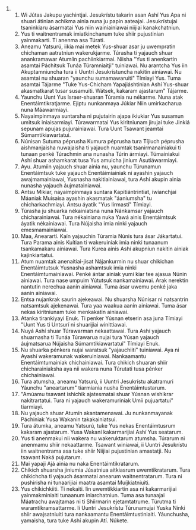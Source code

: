 <ol>
  <li>
    <ol>
      <li>Wi Jútas Jakupu yachintjai. Jesukrístu takarin asan Ashí Yus Apa ni shuari átinian achikma ainia nuna ju papin aateajai. Jesukrístujai tsaninkiaru ásarmatai Yus niin wainiainiawai niijiai kanakchatniun.</li>
      <li>Yus ti waitnentramak imiatkinchanum tuke shiir pujustinian yainmakarti. Ti anenma asa Túrati.</li>
      <li>Aneamu Yatsurú, iikia mai metek Yus-shuar asar ju uwempratin chichaman aatratniun wakerukjarme. Túrasha ti yajauch shuar anankramawar Atumíin pachiinkiarmai. Niisha "Yus ti anenkartin asamtai Páchitsuk Tunáa Túramniaitji" tuiniawai. Nu arantcha Yus iin Akuptamniuncha tura ii Uuntri Jesukrístuncha nakitin ainiawai. Nu asamtai nu shuaran "yaunchu sumamawaruiti" Tímiayi Yus. Tuma asamtai Tájarme "Tuke Yus-Chicham Yapajiáshtinian Ashí Yus-shuar akasmatkarat tusar susamuiti. Wátsek, kakaram ajastarum" Tájarme.</li>
      <li>Yaunchu Uunt Yus Israer-shuaran Túramia nu nékarme. Nuna atak Enentáimtikratjarme. Ejiptu nunkanmaya Júkiar Niin umirkacharua nuna Máawarmiayi.</li>
      <li>Nayaimpinmaya suntarsha ni pujutairin ajapa ikiukiar Yus susamun umitsuk iniaisarmiayi. Túrawarmatai Yus kiritniunam jirujai tuke Jinkiá sepunam apujas pujurainiawai. Tura Uunt Tsawant jeamtai Súmamtikiawartatui.</li>
      <li>Núnisan Sutuma péprusha Kumura péprusha tura Tíjiuch péprusha aishmanjaisha nuwajaisha ti yajauch nuamtak tsanirmanainiakui ti tunaan penké Túrachmin ana nunasha Túrin ármiayi. Túmainiakui Ashí shuar ashamkarat tusa Yus amuicha jinium Asutiáwarmiayi.</li>
      <li>Ayu. Atumíin yajauch shuar ainia nu, yaunchu Túrunamun Enentáimtsuk tuke yajauch Enentáimiainiak ni ayashin yajauch awajmamainiawai, Yusnasha nakitiainiawai, tura Ashí akupin ainia nunasha yajauch áujmatainiawai.</li>
      <li>Antsu Mikiar, nayaimpinmaya suntara Kapitiántrintiat, iwianchjai Máaniak Muisaisa ayashin akasmatak "áaniumsha" tu chicharkachmiayi. Antsu áyatik "Yus Iirmastí" Tímiayi.</li>
      <li>Túrasha ju shuarka nékainiatsna nuna Nánkamsar yajauch chicharainiawai. Tura nékainiana nuka Yawá ainis Enentáimtsuk áyatik nékainiawai. Tura Nújaisha imia ninki yajauch emesmamainiawai.</li>
      <li>Maa, Anearartí. Kaín yajauchin Túramia Núnis tura ásar Jákartatui. Tura Parama ainis Kuítian ti wakeruiniak imia ninki tunaanum tsankamakaru ainiawai. Tura Kurea ainis Ashí akupniun nakitin ainiak kajinkiartatui.</li>
      <li>Atum nuamtak anenaitiai-jisat Nájankurmin nu shuar chikichan Enentáimtutsuk Yusnasha ashamtsuk imia ninki Enentáimtumainiawai. Penké ántar ainiak yumi kiar tee ajasua Núnin ainiawai. Tura nase umpuim Yútutsuk nankamainiawai. Arak nerektin nantutin nerechua aanin ainiawai. Tuma ásar uwemu penké jaka aanin ainiawai.</li>
      <li>Entsa nujankrak saurin ajekeawai. Nu shuarsha Núnisar ni natsantrin natsamtsuk ajekenawai. Tura yaa waakua aanin ainiawai. Tuma ásar nekas kiritniunam tuke menkakatin ainiawai.</li>
      <li>Atanka tirankiyayi Enuk. Ti penker Yúsnan etserin asa juna Tímiayi "Uunt Yus ti Untsurí ni shuarijiai winittiawai.</li>
      <li>Nuyá Ashí shuar Túrawarman nekaattawai. Tura Ashí yajauch shuarnasha ti Tunáa Túrawarua nujai tura Yúsan yajauch áujmatsarua Nújaisha Súmamtikiawartatui" Tímiayi Enuk.</li>
      <li>Nu shuarka pénkera nujai waratsuk "yajauchiiti" tuiniawai. Aya ni Ayashí wakeramunak wakeruiniawai. Nankaamantu Enentáimtumainiak chichainiawai. Tura chikich shuaran shiir chicharainiaksha aya nii wakera nuna Túrutati tusa pénker chichainiawai.</li>
      <li>Tura atumsha, aneamu Yatsurú, ii Uuntri Jesukrístu akatramuri Yáunchu "aneartarum" tiarmiania nusha Enentáimtustarum.</li>
      <li>"Amúamu tsawant ishichik ajatesmatai shuar Yúsnan wishikrar nakitrartatui. Tura ni yajauch wakeramuriniak Umíi pujuartatui" tiarmiayi.</li>
      <li>Nu yajauch shuar Atumín akantamenawai. Ju nunkanmayanak Páchiniak Yusa Wakanin takakainiatsui.</li>
      <li>Tura átumka, aneamu Yatsurú, tuke Yus nekas Enentáimtusrum kakaram ajastarum. Yusa Wakaní kakarmarijiai Ashí Yus seatarum.</li>
      <li>Yus ti anenmakui nii wakera nu wakeruktarum atumsha. Túrarum ni anenmamu shiir nekaattarme. Tsawant winiawai, ii Uuntri Jesukrístu iin waitnentrama asa tuke shiir Niijiai pujustinian amastatji. Nu tsawant Naká pujutarum.</li>
      <li>Mai yapaji Ajá ainia nu naka Enentáimtikratarum.</li>
      <li>Chíkich shuarsha jiniumia Júsatniua aitkiasrum uwemtikratarum. Tura chikichcha ti yajauch ásarmatai anearum waitnentratarum. Tura ni pushirisha ni tunaarijiai maatra asamtai Muíjkiatniuiti.</li>
      <li>Yus chikichkiiti. Ti nekaiti. Iin uwemtikkiartin asa ni kakarmarijiai yainmakminiaiti tunaanum iniarchatniun. Tuma asa tunaajai Máatrachu awajtamas ni ti Shíirmarin ejetamtatrume. Túrutma ti waramtikramsattarme. Ii Uuntri Jesukrístu Túrunamujai Yuska Ninki shiir awajsatniuiti tura nankaamantu Enentáimtustiniaiti. Yáunchusha, yamaisha, tura tuke Ashí akupin Atí. Núkete.</li>
    </ol>
  </li>
</ol>